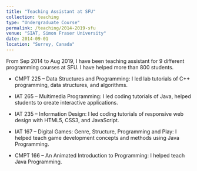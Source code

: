```yaml
---
title: "Teaching Assistant at SFU"
collection: teaching
type: "Undergraduate Course"
permalink: /teaching/2014-2019-sfu
venue: "SIAT, Simon Fraser University"
date: 2014-09-01
location: "Surrey, Canada"
---
```


From Sep 2014 to Aug 2019, I have been teaching assistant for 9 different programming courses at SFU. I have helped more than 800 students.

* CMPT 225 – Data Structures and Programming: I led lab tutorials of C++ programming, data structures, and algorithms.

* IAT 265 – Multimedia Programming: I led coding tutorials of Java, helped students to create interactive applications.

* IAT 235 – Information Design: I led coding tutorials of responsive web design with HTML5, CSS3, and JavaScript.

* IAT 167 – Digital Games: Genre, Structure, Programming and Play: I helped teach game development concepts and methods using Java Programming.

* CMPT 166 – An Animated Introduction to Programming: I helped teach Java Programming.
